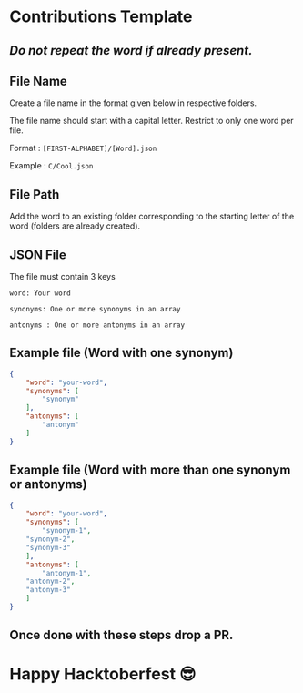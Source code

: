 # Contributions Template

## ***Do not repeat the word if already present.***

## File Name

Create a file name in the format given below in respective folders.

The file name should start with a capital letter.
Restrict to only one word per file.

Format : `[FIRST-ALPHABET]/[Word].json`

Example : `C/Cool.json`


## File Path

Add the word to an existing folder corresponding to the starting letter of the word (folders are already created).

## JSON File 

The file must contain 3 keys

```
word: Your word 
```

``` 
synonyms: One or more synonyms in an array 
```

``` 
antonyms : One or more antonyms in an array
```


## Example file (Word with one synonym) 

```json
{
    "word": "your-word",
    "synonyms": [
        "synonym"
    ],
    "antonyms": [
        "antonym"
    ]
}

```


## Example file (Word with more than one synonym or antonyms) 

```json
{
    "word": "your-word",
    "synonyms": [
        "synonym-1",
	"synonym-2",
	"synonym-3"
    ],
    "antonyms": [
        "antonym-1",
	"antonym-2",
	"antonym-3"
    ]
}

```

## Once done with these steps drop a PR. 

# Happy Hacktoberfest :sunglasses: